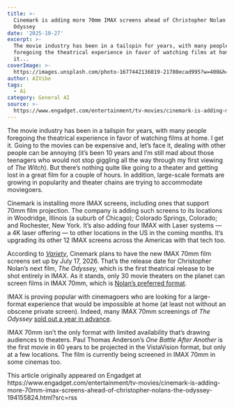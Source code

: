 ```yaml
---
title: >-
  Cinemark is adding more 70mm IMAX screens ahead of Christopher Nolan’s The
  Odyssey
date: '2025-10-27'
excerpt: >-
  The movie industry has been in a tailspin for years, with many people
  foregoing the theatrical experience in favor of watching films at home. I get
  it...
coverImage: >-
  https://images.unsplash.com/photo-1677442136019-21780ecad995?w=400&h=200&fit=crop&auto=format
author: AIVibe
tags:
  - Ai
category: General AI
source: >-
  https://www.engadget.com/entertainment/tv-movies/cinemark-is-adding-more-70mm-imax-screens-ahead-of-christopher-nolans-the-odyssey-194155824.html?src=rss
---
```

<p>The movie industry has been in a tailspin for years, with many people foregoing the theatrical experience in favor of watching films at home. I get it. Going to the movies can be expensive and, let’s face it, dealing with other people can be annoying (it’s been 10 years and I’m still mad about those teenagers who would not stop giggling all the way through my first viewing of <em>The Witch</em>).  But there’s nothing quite like going to a theater and getting lost in a great film for a couple of hours. In addition, large-scale formats are growing in popularity and theater chains are trying to accommodate moviegoers.</p><p>Cinemark is installing more IMAX screens, including ones that support 70mm film projection. The company is adding such screens to its locations in Woodridge, Illinois (a suburb of Chicago); Colorado Springs, Colorado; and Rochester, New York. It’s also adding four IMAX with Laser systems — a 4K laser offering — to other locations in the US in the coming months. It’s upgrading its other 12 IMAX screens across the Americas with that tech too. </p><p>According to <a target="_blank" class="link" href="https://variety.com/2025/film/news/cinemark-imax-70mm-screens-christopher-nolan-the-odyssey-1236561559/" data-i13n="cpos:1;pos:1"><em>Variety</em></a>, Cinemark plans to have the new IMAX 70mm film screens set up by July 17, 2026. That’s the release date for Christopher Nolan’s next film, <em>The Odyssey,</em> which is the first theatrical release to be shot entirely in IMAX. As it stands, only 30 movie theaters on the planet can screen films in IMAX 70mm, which is <a target="_blank" class="link" href="https://www.engadget.com/interstellar-is-coming-back-to-theaters-in-september-for-its-10-year-anniversary-173427501.html" data-i13n="cpos:2;pos:1">Nolan’s preferred format</a>.</p><p>IMAX is proving popular with cinemagoers who are looking for a large-format experience that would be impossible at home (at least not without an obscene private screen). Indeed, many IMAX 70mm screenings of <em>The Odyssey </em><a target="_blank" class="link" href="https://www.avclub.com/the-odyssey-imax-70mm-tickets-sold-out" data-i13n="cpos:3;pos:1">sold out a year in advance</a>.</p><p>IMAX 70mm isn’t the only format with limited availability that’s drawing audiences to theaters. Paul Thomas Anderson’s <em>One Battle After Another </em>is the first movie in 60 years to be projected in the VistaVision format, but only at a few locations. The film is currently being screened in IMAX 70mm in some cinemas too. </p><p></p>This article originally appeared on Engadget at https://www.engadget.com/entertainment/tv-movies/cinemark-is-adding-more-70mm-imax-screens-ahead-of-christopher-nolans-the-odyssey-194155824.html?src=rss
